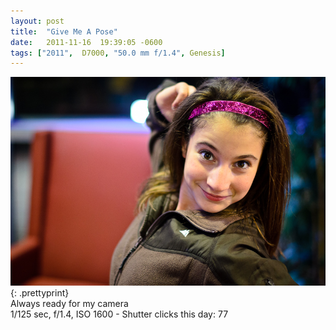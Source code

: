 ```yaml
---
layout: post
title:  "Give Me A Pose"
date:   2011-11-16  19:39:05 -0600
tags: ["2011",  D7000, "50.0 mm f/1.4", Genesis]
---
```

![:title](/images/2011/2011_1116_D7K3226.jpg)
{: .prettyprint}  
Always ready for my camera  
1/125 sec, f/1.4, ISO 1600 - Shutter clicks this day: 77